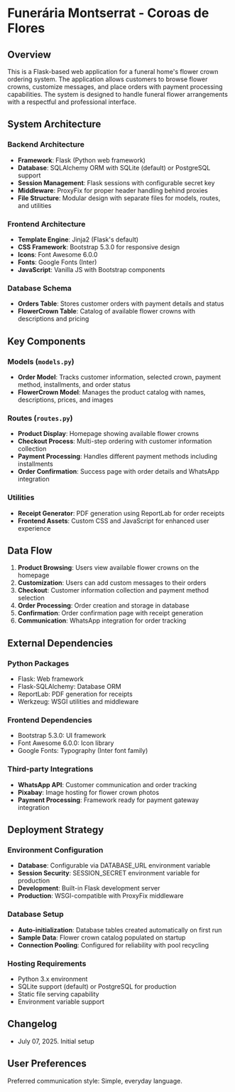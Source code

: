 # Funerária Montserrat - Coroas de Flores

## Overview

This is a Flask-based web application for a funeral home's flower crown ordering system. The application allows customers to browse flower crowns, customize messages, and place orders with payment processing capabilities. The system is designed to handle funeral flower arrangements with a respectful and professional interface.

## System Architecture

### Backend Architecture
- **Framework**: Flask (Python web framework)
- **Database**: SQLAlchemy ORM with SQLite (default) or PostgreSQL support
- **Session Management**: Flask sessions with configurable secret key
- **Middleware**: ProxyFix for proper header handling behind proxies
- **File Structure**: Modular design with separate files for models, routes, and utilities

### Frontend Architecture
- **Template Engine**: Jinja2 (Flask's default)
- **CSS Framework**: Bootstrap 5.3.0 for responsive design
- **Icons**: Font Awesome 6.0.0
- **Fonts**: Google Fonts (Inter)
- **JavaScript**: Vanilla JS with Bootstrap components

### Database Schema
- **Orders Table**: Stores customer orders with payment details and status
- **FlowerCrown Table**: Catalog of available flower crowns with descriptions and pricing

## Key Components

### Models (`models.py`)
- **Order Model**: Tracks customer information, selected crown, payment method, installments, and order status
- **FlowerCrown Model**: Manages the product catalog with names, descriptions, prices, and images

### Routes (`routes.py`)
- **Product Display**: Homepage showing available flower crowns
- **Checkout Process**: Multi-step ordering with customer information collection
- **Payment Processing**: Handles different payment methods including installments
- **Order Confirmation**: Success page with order details and WhatsApp integration

### Utilities
- **Receipt Generator**: PDF generation using ReportLab for order receipts
- **Frontend Assets**: Custom CSS and JavaScript for enhanced user experience

## Data Flow

1. **Product Browsing**: Users view available flower crowns on the homepage
2. **Customization**: Users can add custom messages to their orders
3. **Checkout**: Customer information collection and payment method selection
4. **Order Processing**: Order creation and storage in database
5. **Confirmation**: Order confirmation page with receipt generation
6. **Communication**: WhatsApp integration for order tracking

## External Dependencies

### Python Packages
- Flask: Web framework
- Flask-SQLAlchemy: Database ORM
- ReportLab: PDF generation for receipts
- Werkzeug: WSGI utilities and middleware

### Frontend Dependencies
- Bootstrap 5.3.0: UI framework
- Font Awesome 6.0.0: Icon library
- Google Fonts: Typography (Inter font family)

### Third-party Integrations
- **WhatsApp API**: Customer communication and order tracking
- **Pixabay**: Image hosting for flower crown photos
- **Payment Processing**: Framework ready for payment gateway integration

## Deployment Strategy

### Environment Configuration
- **Database**: Configurable via DATABASE_URL environment variable
- **Session Security**: SESSION_SECRET environment variable for production
- **Development**: Built-in Flask development server
- **Production**: WSGI-compatible with ProxyFix middleware

### Database Setup
- **Auto-initialization**: Database tables created automatically on first run
- **Sample Data**: Flower crown catalog populated on startup
- **Connection Pooling**: Configured for reliability with pool recycling

### Hosting Requirements
- Python 3.x environment
- SQLite support (default) or PostgreSQL for production
- Static file serving capability
- Environment variable support

## Changelog
- July 07, 2025. Initial setup

## User Preferences

Preferred communication style: Simple, everyday language.